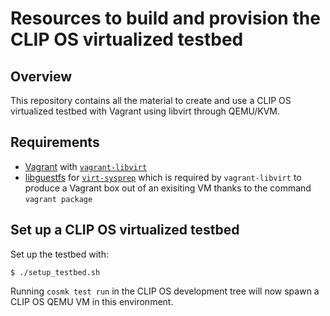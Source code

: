 Resources to build and provision the CLIP OS virtualized testbed
================================================================

Overview
--------

This repository contains all the material to create and use a CLIP OS
virtualized testbed with Vagrant using libvirt through QEMU/KVM.

Requirements
------------

- [Vagrant](https://www.vagrantup.com/) with
  [`vagrant-libvirt`](https://github.com/vagrant-libvirt/vagrant-libvirt)
- [libguestfs](http://libguestfs.org/) for
  [`virt-sysprep`](http://libguestfs.org/virt-sysprep.1.html) which is required
  by `vagrant-libvirt` to produce a Vagrant box out of an exisiting VM thanks
  to the command `vagrant package`

Set up a CLIP OS virtualized testbed
------------------------------------

Set up the testbed with:

```
$ ./setup_testbed.sh
```

Running `cosmk test run` in the CLIP OS development tree will now spawn a CLIP
OS QEMU VM in this environment.
